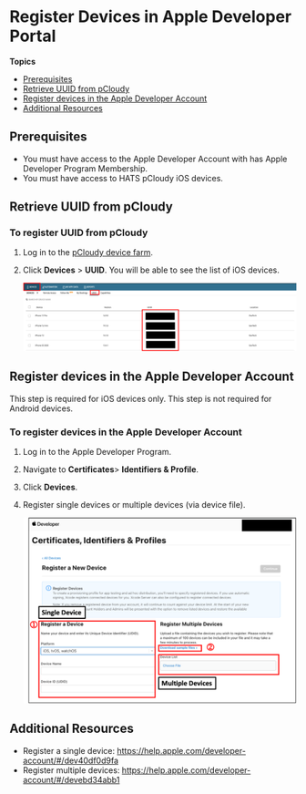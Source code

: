 # Register Devices in Apple Developer Portal

**Topics**
- [Prerequisites](#prerequisites)
- [Retrieve UUID from pCloudy](#retrieve-uuid-from-pcloudy)
- [Register devices in the Apple Developer Account](#register-devices-in-the-apple-developer-account)
- [Additional Resources](#additional-resources)

## Prerequisites

- You must have access to the Apple Developer Account with has Apple Developer Program Membership.
- You must have access to HATS pCloudy iOS devices.


## Retrieve UUID from pCloudy

### To register UUID from pCloudy
1. Log in to the [pCloudy device farm](https://hats.pcloudy.com).
1. Click **Devices** > **UUID**. You will be able to see the list of iOS devices.

    <kbd>![UUID](./images/pcloudy-uuid.png)</kbd>


## Register devices in the Apple Developer Account
This step is required for iOS devices only. This step is not required for Android devices.

### To register devices in the Apple Developer Account
1. Log in to the Apple Developer Program.
1. Navigate to **Certificates**> **Identifiers & Profile**.
1. Click **Devices**.
1. Register single devices or multiple devices (via device file).

    <kbd>![Register a New Device](./images/pcloudy-register-a-device.png)</kbd>

## Additional Resources
- Register a single device: https://help.apple.com/developer-account/#/dev40df0d9fa
- Register multiple devices: https://help.apple.com/developer-account/#/devebd34abb1